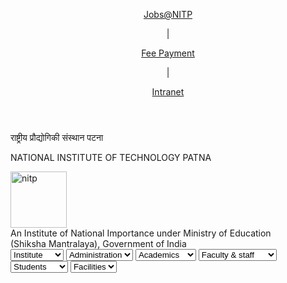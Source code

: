 <!DOCTYPE html>
<html lang="en">

<head>
    <meta charset="UTF-8">
    <meta name="viewport" content="width=device-width, initial-scale=1.0">
    <title>my first project</title>
    <link rel="stylesheet" href="https://cdnjs.cloudflare.com/ajax/libs/font-awesome/6.7.2/css/all.min.css"
        integrity="sha512-Evv84Mr4kqVGRNSgIGL/F/aIDqQb7xQ2vcrdIwxfjThSH8CSR7PBEakCr51Ck+w+/U6swU2Im1vVX0SVk9ABhg=="
        crossorigin="anonymous" referrerpolicy="no-referrer" />
    <link rel="stylesheet" href="https://cdn.jsdelivr.net/npm/swiper@11/swiper-bundle.min.css">
    <link rel="stylesheet" href="style.css">
</head>

<body>
    <header id="header">
        <div id="first">
            <div id="ooo">
                <a href="#">
                    <p class="kuchh">Jobs@NITP </p>
                </a>
                <p>|</p>
                <a href="#">
                    <p class="kuchh">Fee Payment</p>
                </a>
                <p>|</p>
                <a href="#">
                    <p class="kuchh">Intranet</p>
                </a>
            </div>
            <div id="logo">
                <a href="#"><i class="fa-brands fa-facebook ico"></i></a>
                <a href="#"><i class="fa-brands fa-twitter ico"></i></a>
                <a href="#"><i class="fa-brands fa-linkedin ico"></i></a>
                <a href="#"><i class="fa-solid fa-location-dot ico"></i></a>
            </div>
        </div>
    </header>
    <div id="second">
        <div id="sec-one">
            <p>राष्ट्रीय प्रौद्योगिकी संस्थान पटना</p>
            <p>NATIONAL INSTITUTE OF TECHNOLOGY PATNA</p>
        </div>
        <div id="sec-two">
            <a href="#"><img src="nitp.webp" height="90" alt="nitp"></a>
        </div>
        <div id="sec-third">
            <div id="sec-third-one">An Institute of National Importance under Ministry of Education</div>
            <div id="sec-third-sec">(Shiksha Mantralaya), Government of India</div>
        </div>
    </div>
    <div id="third">
        <i class="fa-solid fa-house-chimney"></i>
        <select name="Institute">
            <option value="Institute" style="color: black;">Institute</option>
            <option value="Institute" style="color: black;">About</option>
            <option value="Institute" style="color: black;">NIT Status</option>
            <option value="Institute" style="color: black;">Reports</option>
            <option value="Institute" style="color: black;">Magazine</option>
        </select>
        <select name="admin">
            <option value="administration" style="color: black;">Administration</option>
            <option value="administration" style="color: black;">Visitor</option>
            <option value="administration" style="color: black;">NITs Councils </option>
            <option value="administration" style="color: black;">Deans</option>
            <option value="administration" style="color: black;">HODs</option>
            <option value="administration" style="color: black;">Committees</option>
        </select>
        <select name="acad">
            <option value="academics" style="color: black;">Academics</option>
            <option value="academics" style="color: black;">Department</option>
            <option value="academics" style="color: black;">Admission</option>
            <option value="academics" style="color: black;"> programmes</option>
            <option value="academics" style="color: black;">Patents</option>
        </select>
        <select name="facu">
            <option value="academics" style="color: black;">Faculty & staff</option>
            <option value="academics" style="color: black;">Faculty Directory</option>
            <option value="academics" style="color: black;">Officers Directory</option>
            <option value="academics" style="color: black;">Staff Directory</option>
        </select>
        <select name="stu">
            <option value="student" style="color: black;">Students</option>
            <option value="student" style="color: black;">Scholorship</option>
            <option value="student" style="color: black;">E - Cell</option>
            <option value="student" style="color: black;">Tech Fest</option>
            <option value="student" style="color: black;">SC?ST Cell</option>
        </select>
        <select name="faci">
            <option value="facility" style="color: black;">Facilities</option>
            <option value="facility" style="color: black;">Library</option>
            <option value="facility" style="color: black;">Bank</option>
            <option value="facility" style="color: black;">EMU</option>
            <option value="facility" style="color: black;">ESU</option>

        </select>
    </div>
    <div class="container">
        <div class="wrapper swiper">
            <div class="swiper-wrapper">
                <div class="swiper-slide"><img src="pic1.jpg" alt="" class="card-image"></div>
                <div class="swiper-slide"><img src="pic2.png" alt="" class="card-image"></div>
                <div class="swiper-slide"><img src="pic3.png" alt="" class="card-image"></div>
                <div class="swiper-slide"><img src="pic4.png" alt="" class="card-image"></div>
            </div>
            <div class="swiper-button-prev pre"></div>
            <div class="swiper-button-next nex"></div>
        </div>
    </div>
    <script src="https://cdn.jsdelivr.net/npm/swiper@11/swiper-bundle.min.js"></script>
    <script>
        const swiper = new Swiper('.swiper', {
            loop: true,
            navigation: {
                nextEl: '.swiper-button-next',
                prevEl: '.swiper-button-prev',
            },
            autoplay: {
                delay: 3000,
                disableOnInteraction: false,
            },
        });
    </script>
    <div id="fifth">
        <div id="fif-one"><img src="pic4.png" alt="nitp" width="90%"></div>
        <div id="fif-two">
            <div class="box box1"><i class="fa-solid fa-user-graduate i1"></i></div>
            <div class="box box2"><i class="fa-solid fa-graduation-cap i2"></i></div>
            <div class="box box1"><i class="fa-solid fa-school i1"></i></div>
            <div class="box box2"><i class="fa-solid fa-bolt i2"></i></div>
            <div class="box box1"><i class="fa-solid fa-users i1"></i></div>
            <div class="box box2"><i class="fa-solid fa-plane-departure i2"></i></div>
            <div class="box box1"><i class="fa-solid fa-building i1"></i></div>
            <div class="box box2"><i class="fa-solid fa-hand-holding-dollar i2"></i></div>
        </div>
        <div id="fif-three">
            <img src="pic5.png" alt="nitp" width="90%">
        </div>
    </div>
    <section class="links">
        <div class="section sec1">
            <div class="sec-head">
                <h2>Notice</h2>
                <a href="#">View all</a>
            </div>
            <div class="sec-content">
                <div class="s3">
                    <div class="sec-main">
                        <p>Walk-in-Interview for Technical Staff (on contract) at RAC-S ISRO NIT Patna</p>
                        <p class="date">9 Feb 2024</p>
                    </div>
                    <div class="sec-main">
                        <p>MoU signed on Educational and Scientific Cooperation between NIT Patna and University of
                            Florence, Italy</p>
                        <p class="date">5 feb 2025</p>
                    </div>
                    <div class="sec-main">
                        <p>MoU signed on Educational and Scientific Cooperation between NIT Patna and University of
                            Calabria, Italy</p>
                        <p class="date">1 feb 2025</p>
                    </div>
                    <div class="sec-main">
                        <p>Advertisement for the recruitment of one JRF (DST-SERB sponsored project) position to work on
                            the
                            project titled "Development of Driving Cycle and Vehicle Emission Level for Mid-sized Cities
                            under Adverse Traffic and Environment Conditions" in the Civil Engineering Department Last
                            Date
                        </p>
                        <p class="date">15 jan 2025</p>
                    </div>
                    <div class="sec-main">
                        <p>River Health Monitoring" funded by Centre for Ganga River Basin Management and Studies
                            (c-Ganga),
                            IIT Kanpur.</p>
                        <p class="date">1 jan 2025</p>
                    </div>
                </div>
            </div>
        </div>

        <div class="section sec2">
            <div class="sec-head">
                <h2>Event</h2>
                <a href="#">View all</a>
            </div>
            <div class="sec-content">
                <div class="s3">
                    <div class="sec-main">
                        <p>International Conference on "Urban Resilience and Sustainable Architecture (URSA 2025)" to be
                            held at NIT Patna Campus during 15th -16th November 2025</p>
                        <p>10-02-2025 to 16-03-2025</p>
                        <p>Location: NIT Patna</p>
                        <div class="down">
                            <a href="#"><i class="fa-solid fa-file-arrow-down"></i></a>
                            <a href="#">Dowmload</a>
                        </div>
                        <a href="#">Event link</a>
                    </div>
                    <div class="sec-main">
                        <p>Heat Stress - Climate Adaptation in Different Spatial and Temporal Scale</p>
                        <p>28-7-2025 - 1-8-2025</p>
                        <p>Location: NIT Patna</p>
                        <a href="#">Event link</a>
                    </div>
                    <div class="sec-main">
                        <p>1st International conference on Recent Innovations and Trends in Electrical & Electronics
                            Engineering and Computing (Hybrid Mode)</p>
                        <p>22-5-2025 - 23-5-2025</p>
                        <p>Location: EED, NIT Patna</p>
                        <a href="#">Event link</a>
                    </div>
                    <div class="sec-main">
                        <p>One Week Short Term Course (STC) on Application of Remote Sensing and GIS in Spatial Planning
                        </p>
                        <p>17-5-2025 - 21-5-2025</p>
                        <p>Location: Online Mode</p>
                        <a href="#">Event link</a>
                    </div>
                    <div class="sec-main">
                        <p>International Conference on Innovations and Sustainability in Civil Engineering: Shaping
                            Tomorrow’s Infrastructure</p>
                        <p>14-5-2025 - 16-5-2025</p>
                        <p>Location: NIT Patna (Physical Mode)</p>
                    </div>
                </div>
            </div>
        </div>

        <div class="section sec3">
            <div class="sec-head">
                <h2>Academic Notice</h2>
                <a href="#">View all</a>
            </div>
            <div class="sec-content">
                <div class="s3">
                    <div class="sec-main">
                        <p>Open Ph.D. Viva-voce exam of Ph.D. Research Scholar Aditya Kaushal Ranjan ( Roll No. 185CS27)
                        </p>
                        <p class="date">9 Feb 2024</p>
                    </div>
                    <div class="sec-main">
                        <p>Open Ph.D. Viva-voce exam of Ph.D. Research Scholar Pooja Mishra ( Roll No. 215AR008)</p>
                        <p class="date">9 Feb 2024</p>
                    </div>
                    <div class="sec-main">
                        <p>Announcement For Issue Of Books From General Book Bank For Academic Session 2024-25</p>
                        <p class="date">9 Feb 2024</p>
                    </div>
                    <div class="sec-main">
                        <p>Open Ph.D. Viva-voce exam of Ph.D. Research Scholar Rama Shankar Sahu ( Roll No. 205HS012)
                        </p>
                        <p class="date">9 Feb 2024</p>
                    </div>
                    <div class="sec-main">
                        <p>Venue, Timing & SoP for distribution of Uttariya and Jacket on 27.12.2024 for 13th
                            Convocation
                            2024 to be held on 28.12.2024</p>
                        <p class="date">9 Feb 2024</p>
                    </div>
                    <div class="sec-main">
                        <p>Seat Plan End Semester Exam 13/12/2024 (FN) Patna Campus</p>
                        <p class="date">9 Feb 2024</p>
                    </div>
                    <div class="sec-main">
                        <p>Registration Notice for Semester January-June, 2025 (PG & PhD)</p>
                        <p class="date">9 Feb 2024</p>
                    </div>
                </div>
            </div>
        </div>

    </section>

    <section>
        <div class="director">
            <div class="dir1">
                <p class="x1">ABOUT US</p>
                <p class="x3">National Institute of Technology Patna is the 18th National Institute of Technology
                    created by the Ministry of H.R.D. Government of India after rechristening the erstwhile Bihar
                    College of Engineering Patna on 28. 01. 2004.Read More</p>
                <p class="x2">Vision</p>
                <p class="x3">To contribute to India and the World through excellence in scientific and technical
                    education and research; to serve as a valuable resource for industry and society; and to remain a
                    source of pride for all Indians.</p>
                <p class="x2">Mission</p>
                <p class="x3">To generate new knowledge by engaging in cutting-edge research and to promote academic
                    growth by offering state-of-the-art undergraduate, postgraduate and doctoral programmes To identify,
                    based on an informed perception of Indian, regional and global needs, areas of specialization. Read
                    More</p>
            </div>
            <div class="dir2">
                <img src="pkj.jpg" alt="" style="padding-top: .8rem; width: 90%; height: 60%; background-size: cover;">
                <div class="pk">
                    <p class="p1">Pradip K. Jain</p>
                    <p class="p2">Director, NIT PATNA</p>
                    <p class="p2">director@nitp.ac.in</p>
                    <div class="but-pk">
                        <button class="pke">Email</button>
                        <button class="visit">Visit Profile</button>
                    </div>

                </div>
            </div>
            <div class="dir3">
                <p class="x1">KNOW US</p>
                <P class="x2">About</P>
                <p>Prof. Pradip K. Jain joined as a Lecturer of Electronics Engineering at Institute of Technology,
                    Banaras Hindu University in 1981, and became Professor in the Year 2001. He has made significant
                    contribution in the areas of analysis, modeling and development of high power microwave tubes and
                    gyrotron devices. Currently, he is Director of National Institute of Technology, Patna. Read More
                </p>
                <p class="x2">Director's Message</p>
                <p>It is my pleasure to introduce one of the oldest Technological Institutes of North India, National
                    Institute of Technology Patna, whose history goes back to 1876 when four survey schools were
                    established in Dacca, Hoogly, Cuttack and Patna. The schools at Hoogly and Cuttack failed but those
                    at Dacca and Patna continued to prosper. In 1882, a separate altogether, named as Bihar Industrial
                    School, was opened in the premises of the survey school in Patna college campus.</p>

            </div>
        </div>
    </section>
    <footer>
        <div class="footer">
            <div class="foot1">
                <img src="logo.webp" alt="">
                <p>National Institute of Technology Patna</p>
                <p>Ashok Rajpath, Mahendru, Patna, Bihar 800005</p>
                <div style="display: flex;">
                    <i class="fa-solid fa-phone"></i>
                    <p>0612-2371715</p>
                </div>
                <div style="display: flex;">
                    <i class="fa-solid fa-envelope"></i>
                    <p>info@nitp.ac.in</p>
                </div>
                <div style="display: flex;">
                    <i class="fa-solid fa-globe"></i>
                    <p>www.nitp.ac.in</p>
                </div>
                <div class="sox" style="display: flex; gap: 1.3rem;">
                    <a href="#"><i class="fa-brands fa-facebook"></i></a>
                    <a href="#"><i class="fa-brands fa-twitter"></i></a>
                    <a href="#"><i class="fa-brands fa-linkedin"></i></a>
                    <a href="#"><i class="fa-solid fa-location-dot"></i></a>
                </div>
            </div>

            <div class="foot2 foot">
                <p style="font-size: 1.5rem; font-weight: 600;">Quick Links</p>
                <p>Departments</p>
                <p>NIRF</p>
                <p>New Campus</p>
                <p>RTI</p>
                <p>Magazine(Vol.4)</p>
            </div>
            <div class="foot3 foot">
                <p style="font-size: 1.7rem; font-weight: 600;">Explore</p>
                <p>Campus</p>
                <p> BOG/FC/BWC Minutes</p>
                <p>Convocation 2023</p>
                <p> Senate Minutes</p>
                <p>SC/ST Grievance Cell</p>
                <p>Climate Action Plan</p>
            </div>
            <div class="foot4 foot">
                <p style="font-size: 1.7rem; font-weight: 600;">Useful Links</p>
                <p>How to Reach</p>
                <p>Annual Reports</p>
                <p>National Service Scheme</p>
                <p>Tenders</p>
                <p>Academic Calendar</p>
                <p>Terms of Use</p>
            </div>
            <div class="foot5">

                <div style="display: flex; align-items: center;">
                    <a href="#"><i class="fa-solid fa-location-dot"></i></a>
                    <p style="font-size: 1.7rem; font-weight: 600;">Patna</p>
                </div>
                <div id="live-date-time">
                </div>
                <div id="weather-info">
                    <p>Weather Information:</p>
                    <p id="temperature">Temperature: Loading...</p>
                    <p id="condition">Condition: Loading...</p>
                </div>
            </div>
        </div>
    </footer>
    <script src="script.js"></script>
</body>

</html>
